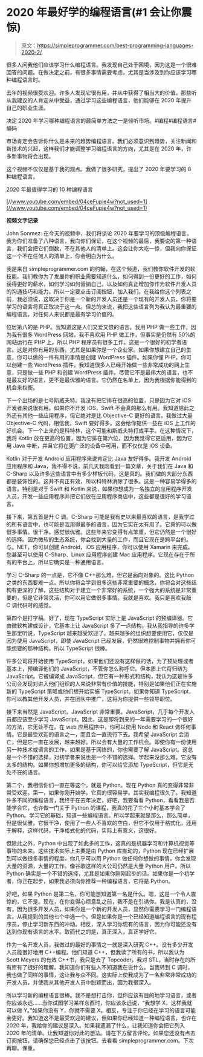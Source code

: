 # 2020 年最好学的编程语言(#1 会让你震惊)

> 原文：<https://simpleprogrammer.com/best-programming-languages-2020-2/>

很多人问我他们应该学习什么编程语言。我发现自己处于困境，因为这是一个很难回答的问题。在做决定之前，有很多事情需要考虑，尤其是当涉及到你应该学习哪种编程语言时。

去年的视频很受欢迎。许多人发现它很有用，并从中获得了相当大的价值。那些听从我建议的人肯定从中受益，通过学习这些编程语言，他们能够在 2020 年提升自己的职业生涯。

决定 2020 年学习哪种编程语言的最简单方法之一是倾听市场。#编程#编程语言#编码

市场肯定会告诉你什么是未来的趋势编程语言。我们必须意识到趋势，关注新闻和新技术的兴起，这样我们才能调整学习编程语言的方向，尤其是在 2020 年，许多新事物将会出现。

这个视频不仅仅是基于我的观点。我做了很多研究，提出了 2020 年要学习的 8 种编程语言。

2020 年最值得学习的 10 种编程语言

[//www.youtube.com/embed/04ceFupie4w?not_used=1](//www.youtube.com/embed/04ceFupie4w?not_used=1)

**视频文字记录**

John Sonmez: 在今天的视频中，我们将谈论 2020 年要学习的顶级编程语言。我为你们准备了八种语言，我向你们保证，在这个视频的最后，我要说的第一种语言，我们会把它们倒数，不在其他人的清单上。这会让你大吃一惊，但我向你保证这一个不在任何人的清单上，你会明白为什么。

我是来自 simpleprogrammer.com 的约翰，在这个频道，我们教你软件开发的软技能。我们教你为了发展你的职业需要知道什么，如何得到一份更好的工作，如何获得更好的薪水，如何学习如何营销自己，以及如何真正增加你作为软件开发人员的沟通技巧和能力。所以一定要点击订阅按钮，加入我们。在我给你这个列表之前，我必须说，这取决于你是一个新的开发人员还是一个现有的开发人员，你将要学习的语言将真正取决于这一点。但总的来说，我把这些语言列为我认为最重要的编程语言，对任何人来说都是最有学习价值的。

位居第八的是 PHP。我知道这是人们又爱又恨的语言。我用 PHP 做一些工作，因为我有很多 WordPress 网站，我不喜欢用 PHP 做工作，但事实是仍然有 50%的网站运行在 PHP 上。所以 PHP 程序员有很多工作。这是一个很好的初学者语言。这是对你有用的东西，尤其是如果你是一个企业家。如果你想建立自己的生意，你可以做的一件有用的事情是创建 WordPress 插件。如果你懂 PHP，你可以创建一些 WordPress 插件，我知道很多人已经开始做一些非常成功的网上生意，只是做一些 PHP 和创建 WordPress 插件。尽管它不是最伟大的语言，也不是最友好的语言，更不是最优雅的语言。它仍然在名单上，因为我根据你能得到的机会来权衡。

下一个出场的是七号斯威夫特。我没有把它排在很高的位置，只是因为它对 iOS 开发者来说很有用。如果你不开发 iOS，Swift 不会真的那么有用。我知道除此之外还有其他一些应用程序，但它绝对是比 Objective-C 更好的语言。我做过大量 Objective-C 代码，相信我，Swift 要好得多。这会给你提供一些在 iOS 上工作的好机会。下一个上来的是科特林，这个可能和斯威夫特打成平手。在这种情况下，我将 Kotlin 放在更高的位置，因为它排在第六位，因为我觉得它更适用，因为它用 Java 中断，并且它将在更广泛的设备中可用，而不仅仅是 iOS 设备。

Kotlin 对于开发 Android 应用程序来说肯定比 Java 友好得多。我开发 Android 应用程序和 Java，我不得不说，前几天我刚看到一篇文章，关于我们在 Java 和 C-Sharp 以及许多这些语言中有多少样板代码，这是真的。我们做的大部分东西都是装饰性的。这并不真正有效，所以科特林消除了很多。这是一种容易学得多的语言。特别是对于 Swift 和 Kotlin 来说，如果你想成为一名独立的应用程序开发人员，开发一些应用程序并把它们放在应用程序商店中，这些都是很好的学习语言。

接下来，第五首是升 C 调。C-Sharp 可能是我有史以来最喜欢的语言，是我学过的所有语言中，也可能是我用得最多的语言，因为它实在太有用了。它真的可以做很多事情。很干净。感觉很优雅。这些年来它变得有点笨重，但它仍然是一个很好的选择。因为微软的生态系统，你会找到大量的工作，而且它现在是跨平台的。与。NET，你可以创建 Android，iOS 应用程序，你可以使用 Xamarin 来完成。您甚至可以使用 C-Sharp、Linux 应用程序创建 Mac 应用程序。它现在存在于所有的平台上，所以它确实是一种通用语言。

学习 C-Sharp 的一点是，它不像 C++那么难，但它是面向对象的。这比 Python 之类的东西要难一点。所以你将会学到很多这些非常重要的概念，你将会对这些结构有更深的了解，这些结构对于建立一个非常好的系统，一个强大的系统是非常重要的，但是它非常灵活，你可以用它做很多事情。我就是喜欢。我只是喜欢我敲 C 调代码时的感觉。

第四个是打字稿。好了，现在 TypeScript 实际上是 JavaScript 的预编译器。它由微软构建或设计，它基本上让 JavaScript 多了一点结构。我从我指导的许多学生那里听说，TypeScript 越来越受欢迎了。越来越多的组织想要使用它，仅仅是因为使用 JavaScript，即使 JavaScript 已经发展，仍然很难控制事物并拥有你可能想要的那种结构。所以 TypeScript 很棒。

许多公司将开始使用 TypeScript，如果他们还没有这样做的话，为了预处理或者基本上，预编译他们的 JavaScript，不管你怎么称呼它。但本质上它将归结为 JavaScript。它被编译成 JavaScript，但它有一种形式和结构，我认为这是许多公司会发现对进入他们组织的人来说非常有价值的技能，特别是如果他们正在实施新的 TypeScript 策略或他们想开始实施 TypeScript。如果你知道 TypeScript，你可以教其他开发人员，并在团队中推广，这将为你提供一些领导职位。

接下来当然是 JavaScript。JavaScript 非常重要。JavaScript，几乎每个开发人员都应该至少学习 JavaScript。因此，这是即将到来的一年需要学习的一个很好的方法，它无处不在。在 web 应用程序中，你可以使用 Node 和 React 做任何事情。它是最受欢迎的语言之一，而且会一直流行下去。我希望 JavaScript 会消亡，但是它一直在发展，越来越好。所以会有大量的工作机会。即使你有一份使用另一种技术或语言的工作，如果是基于网络的，你也需要了解 JavaScript。这总是一个不错的选择，对初学者来说也是一个不错的选择。学起来没那么难。它没有太多的结构。如果你想增加更多的结构，你可以给它添加 TypeScript，但它是无处不在的语言。

第二个，我相信你们一直在等这个，就是 Python。现在 Python 真的变得非常非常受欢迎。第一，如果你刚开始学，它真的很容易学。其实我编程很久了。我知道许多不同的编程语言，我终于在去年决定，好吧，我要看看 Python，看看我是否能学会它，也许做一门关于 Python 的课程，我真的花了三个小时基本学会了 Python。学习它的基础，知道一些编程语言。所以学起来就是那么，那么简单，但是很优雅。它很干净，使用了一些人不喜欢的空白，但它不仅用于格式化，还用于解释，这样代码，干净格式化的代码，实际上有意义，这很好。

但除此之外，Python 中出现了如此多的工作，这真的是机器学习和计算机视觉等事物的未来。这些技术实际上主要是由 Python 库推动的，Python 现在已经扩展到可以做很多事情的程度。你几乎可以用 Python 做任何你想做的事情，你会发现大量的资源，大量的工作。像谷歌这样的大公司仍然是大量 Python 用户。所以 Python 确实是一个不错的选择，尤其是如果你刚刚起步的话。如果你是一个初学者，你正在起步，如果我必须向你推荐一种编程语言，它将是 Python。

好吧，如果 Python 是第二名，你可能想知道第一名是什么。嗯，这是一个令人震惊的，它不是。现在，在你变得心烦意乱之前，我不是在引诱你。我是认真的，没有，因为很多开发人员，如果你是一个新的开发人员，显然你需要学习一门编程语言。从我提到的其他七个中选一个，但是如果你是一个已经知道编程语言的现有程序员，停止学习新东西的冲动。相反，深入学习你现有的语言，因为你可能还没有达到你现有语言的水平。取而代之的是，真正深入，真正学好它。

作为一名开发人员，我做过的最好的事情之一就是深入研究 C++。没有多少开发人员能很好地用 C++编程。他们知道 C++，但我读了所有的书，所以我认为 Scott Meyers 的有效 C++书，我只是去了 Topcoder，我对 STL，当时存在的所有库有了很好的理解。我知道你们有些人不知道我在说什么。当我转到 C 调时，我也做了同样的事情，这让我与众不同。这实际上使我成为了一名非常非常成功的开发人员，并使我从其他开发人员中脱颖而出，因为我很深入。

所以学习新的编程语言很棒。我不是想打击你，但你应该有目的地学习语言，或者你应该永远……当你试图学习某样东西时，你应该永远说，“我想学 X，这样我就可以做 Y。”如果你没有 Y，你就不需要 X。相反，专注于你已经在学习的语言可能会更好。我知道这不是最受欢迎的建议，但如果你已经知道一种编程语言，也许在 2020 年，我给你的建议是深入。如果我遗漏了什么，让我知道你会把它列入 2020 年的清单。让我知道你对此的想法。请在下方留言评论。如果您还没有点击订阅按钮，请确保您已经点击了该按钮。去看看 simpleprogrammer.com。下次再聊。保重。
